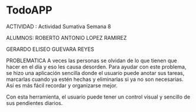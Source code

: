 # TodoAPP

ACTIVIDAD :
Actividad Sumativa Semana 8

ALUMNOS:
ROBERTO ANTONIO LOPEZ RAMIREZ

GERARDO ELISEO GUEVARA REYES


PROBLEMATICA
A veces las personas se olvidan de lo que tienen que hacer en el día y eso les causa desorden. Para ayudar con este problema, se hizo una aplicación sencilla donde el usuario puede anotar sus tareas, marcarlas cuando ya estén hechas y eliminarlas si ya no son necesarias. Así es más fácil recordar y organizarse mejor.

Con esta herramienta, el usuario puede tener un control visual y sencillo de
sus pendientes diarios.
